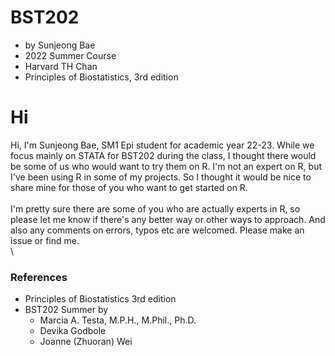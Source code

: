 # BST202
- by Sunjeong Bae
- 2022 Summer Course
- Harvard TH Chan
- Principles of Biostatistics, 3rd edition

# Hi
Hi, I'm Sunjeong Bae, SM1 Epi student for academic year 22-23. 
While we focus mainly on STATA for BST202 during the class, I thought there would be some of us who would want to try them on R.
I'm not an expert on R, but I've been using R in some of my projects. 
So I thought it would be nice to share mine for those of you who want to get started on R.
\
\
I'm pretty sure there are some of you who are actually experts in R, 
so please let me know if there's any better way or other ways to approach.
And also any comments on errors, typos etc are welcomed.
Please make an issue or find me.
\
\
### References
- Principles of Biostatistics 3rd edition
- BST202 Summer by 
  - Marcia A. Testa, M.P.H., M.Phil., Ph.D. 
  - Devika Godbole
  - Joanne (Zhuoran) Wei
